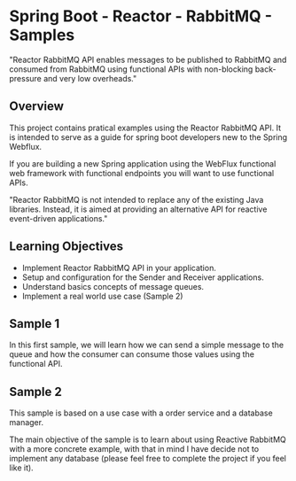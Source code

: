 # Spring Boot - Reactor - RabbitMQ - Samples

"Reactor RabbitMQ API enables messages to be published to RabbitMQ and consumed from RabbitMQ using functional APIs with non-blocking back-pressure and very low overheads."

## Overview

This project contains pratical examples using the Reactor RabbitMQ API. It is intended to serve as a guide for spring boot developers new to the Spring Webflux. 

If you are building a new Spring application using the WebFlux functional web framework with functional endpoints you will want to use functional APIs.

"Reactor RabbitMQ is not intended to replace any of the existing Java libraries. Instead, it is aimed at providing an alternative API for reactive event-driven applications."

## Learning Objectives

* Implement Reactor RabbitMQ API in your application.
* Setup and configuration for the Sender and Receiver applications.
* Understand basics concepts of message queues.
* Implement a real world use case (Sample 2)

## Sample 1
In this first sample, we will learn how we can send a simple message to the queue and how the consumer can consume those values using the  functional API.

## Sample 2
This sample is based on a use case with a order service and a database manager. 

The main objective of the sample is to learn about using Reactive RabbitMQ with a more concrete example, with that in mind I have decide not to implement any database (please feel free to complete the project if you feel like it).


